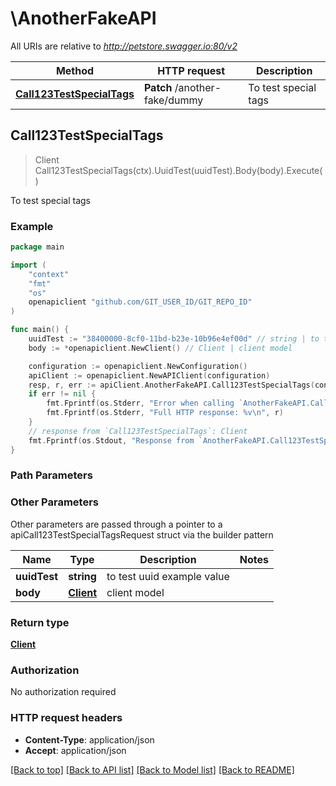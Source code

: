 # \AnotherFakeAPI

All URIs are relative to *http://petstore.swagger.io:80/v2*

Method | HTTP request | Description
------------- | ------------- | -------------
[**Call123TestSpecialTags**](AnotherFakeAPI.md#Call123TestSpecialTags) | **Patch** /another-fake/dummy | To test special tags



## Call123TestSpecialTags

> Client Call123TestSpecialTags(ctx).UuidTest(uuidTest).Body(body).Execute()

To test special tags



### Example

```go
package main

import (
	"context"
	"fmt"
	"os"
	openapiclient "github.com/GIT_USER_ID/GIT_REPO_ID"
)

func main() {
	uuidTest := "38400000-8cf0-11bd-b23e-10b96e4ef00d" // string | to test uuid example value
	body := *openapiclient.NewClient() // Client | client model

	configuration := openapiclient.NewConfiguration()
	apiClient := openapiclient.NewAPIClient(configuration)
	resp, r, err := apiClient.AnotherFakeAPI.Call123TestSpecialTags(context.Background()).UuidTest(uuidTest).Body(body).Execute()
	if err != nil {
		fmt.Fprintf(os.Stderr, "Error when calling `AnotherFakeAPI.Call123TestSpecialTags``: %v\n", err)
		fmt.Fprintf(os.Stderr, "Full HTTP response: %v\n", r)
	}
	// response from `Call123TestSpecialTags`: Client
	fmt.Fprintf(os.Stdout, "Response from `AnotherFakeAPI.Call123TestSpecialTags`: %v\n", resp)
}
```

### Path Parameters



### Other Parameters

Other parameters are passed through a pointer to a apiCall123TestSpecialTagsRequest struct via the builder pattern


Name | Type | Description  | Notes
------------- | ------------- | ------------- | -------------
 **uuidTest** | **string** | to test uuid example value | 
 **body** | [**Client**](Client.md) | client model | 

### Return type

[**Client**](Client.md)

### Authorization

No authorization required

### HTTP request headers

- **Content-Type**: application/json
- **Accept**: application/json

[[Back to top]](#) [[Back to API list]](../README.md#documentation-for-api-endpoints)
[[Back to Model list]](../README.md#documentation-for-models)
[[Back to README]](../README.md)

